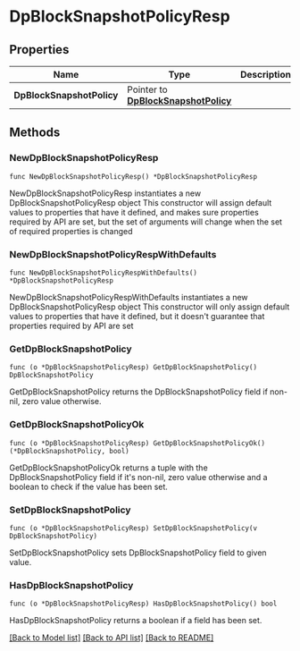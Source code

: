 # DpBlockSnapshotPolicyResp

## Properties

Name | Type | Description | Notes
------------ | ------------- | ------------- | -------------
**DpBlockSnapshotPolicy** | Pointer to [**DpBlockSnapshotPolicy**](DpBlockSnapshotPolicy.md) |  | [optional] 

## Methods

### NewDpBlockSnapshotPolicyResp

`func NewDpBlockSnapshotPolicyResp() *DpBlockSnapshotPolicyResp`

NewDpBlockSnapshotPolicyResp instantiates a new DpBlockSnapshotPolicyResp object
This constructor will assign default values to properties that have it defined,
and makes sure properties required by API are set, but the set of arguments
will change when the set of required properties is changed

### NewDpBlockSnapshotPolicyRespWithDefaults

`func NewDpBlockSnapshotPolicyRespWithDefaults() *DpBlockSnapshotPolicyResp`

NewDpBlockSnapshotPolicyRespWithDefaults instantiates a new DpBlockSnapshotPolicyResp object
This constructor will only assign default values to properties that have it defined,
but it doesn't guarantee that properties required by API are set

### GetDpBlockSnapshotPolicy

`func (o *DpBlockSnapshotPolicyResp) GetDpBlockSnapshotPolicy() DpBlockSnapshotPolicy`

GetDpBlockSnapshotPolicy returns the DpBlockSnapshotPolicy field if non-nil, zero value otherwise.

### GetDpBlockSnapshotPolicyOk

`func (o *DpBlockSnapshotPolicyResp) GetDpBlockSnapshotPolicyOk() (*DpBlockSnapshotPolicy, bool)`

GetDpBlockSnapshotPolicyOk returns a tuple with the DpBlockSnapshotPolicy field if it's non-nil, zero value otherwise
and a boolean to check if the value has been set.

### SetDpBlockSnapshotPolicy

`func (o *DpBlockSnapshotPolicyResp) SetDpBlockSnapshotPolicy(v DpBlockSnapshotPolicy)`

SetDpBlockSnapshotPolicy sets DpBlockSnapshotPolicy field to given value.

### HasDpBlockSnapshotPolicy

`func (o *DpBlockSnapshotPolicyResp) HasDpBlockSnapshotPolicy() bool`

HasDpBlockSnapshotPolicy returns a boolean if a field has been set.


[[Back to Model list]](../README.md#documentation-for-models) [[Back to API list]](../README.md#documentation-for-api-endpoints) [[Back to README]](../README.md)


